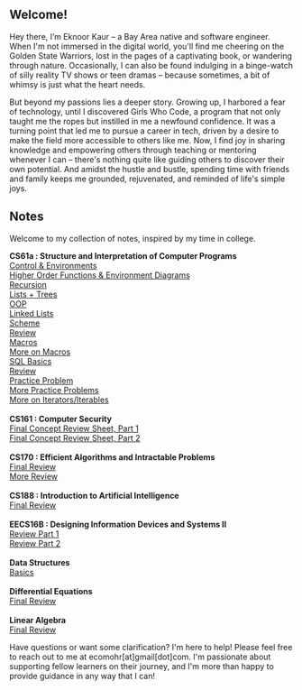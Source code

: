 ## Welcome!

Hey there, I’m Eknoor Kaur – a Bay Area native and software engineer. When I'm not immersed in the digital world, you'll find me cheering on the Golden State Warriors, lost in the pages of a captivating book, or wandering through nature. Occasionally, I can also be found indulging in a binge-watch of silly reality TV shows or teen dramas – because sometimes, a bit of whimsy is just what the heart needs. 

But beyond my passions lies a deeper story. Growing up, I harbored a fear of technology, until I discovered Girls Who Code, a program that not only taught me the ropes but instilled in me a newfound confidence. It was a turning point that led me to pursue a career in tech, driven by a desire to make the field more accessible to others like me. Now, I find joy in sharing knowledge and empowering others through teaching or mentoring whenever I can – there's nothing quite like guiding others to discover their own potential. And amidst the hustle and bustle, spending time with friends and family keeps me grounded, rejuvenated, and reminded of life's simple joys.

## Notes 

Welcome to my collection of notes, inspired by my time in college. 

**CS61a : Structure and Interpretation of Computer Programs** \
[Control & Environments](first.pdf) \
[Higher Order Functions & Environment Diagrams](second.pdf) \
[Recursion](third.pdf) \
[Lists + Trees](fourth.pdf) \
[OOP](fifth.pdf) \
[Linked Lists](sixth.pdf) \
[Scheme](seventh.pdf) \
[Review](eighth.pdf) \
[Macros](ninth.pdf) \
[More on Macros](tenth.pdf) \
[SQL Basics](sql.pdf) \
[Review](eleventh.pdf) \
[Practice Problem](another_problem.pdf) \
[More Practice Problems](practice_problems.pdf) \
[More on Iterators/Iterables](iterator_iterable_review.pdf) \
\
**CS161 : Computer Security** \
[Final Concept Review Sheet, Part 1](161_final_review_pt1.pdf) \
[Final Concept Review Sheet, Part 2](161_final_review_pt2.pdf) \
\
**CS170 : Efficient Algorithms and Intractable Problems** \
[Final Review](https://github.com/ecomohr/ecomohr.github.io/files/14968061/170.pdf) \
[More Review](https://github.com/ecomohr/ecomohr.github.io/files/14968076/Final.Review.pdf) \
\
**CS188 : Introduction to Artificial Intelligence** \
[Final Review](https://github.com/ecomohr/ecomohr.github.io/files/14968064/188.pdf) \
\
**EECS16B : Designing Information Devices and Systems II** \
[Review Part 1](https://github.com/ecomohr/ecomohr.github.io/files/14968078/Review.Sections.MT.1.pdf) \
[Review Part 2](https://github.com/ecomohr/ecomohr.github.io/files/14968079/review.sections.final.pdf) \
\
**Data Structures** \
[Basics](https://github.com/ecomohr/ecomohr.github.io/files/14968067/data.structures.pdf)\
\
**Differential Equations** \
[Final Review](https://github.com/ecomohr/ecomohr.github.io/files/14968071/differential_eqs.pdf) \
\
**Linear Algebra** \
[Final Review](https://github.com/ecomohr/ecomohr.github.io/files/14968073/linear.algebra.pdf)


Have questions or want some clarification? I'm here to help! Please feel free to reach out to me at ecomohr[at]gmail[dot]com. I'm passionate about supporting fellow learners on their journey, and I'm more than happy to provide guidance in any way that I can!
